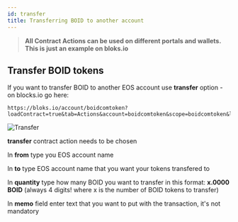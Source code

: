 ```yaml
---
id: transfer
title: Transferring BOID to another account
---
```

>**All Contract Actions can be used on different portals and wallets. This is just an example on bloks.io**

## Transfer BOID tokens

If you want to transfer BOID to another EOS account use **transfer** option - on blocks.io go here:
```
https://bloks.io/account/boidcomtoken?loadContract=true&tab=Actions&account=boidcomtoken&scope=boidcomtoken&limit=100&table=stakes&action=transfer
```
![Transfer](/img/transfer.png "Transfer BOID")

**transfer** contract action needs to be chosen

In **from** type you EOS account name

In **to** type EOS account name that you want your tokens transfered to

In **quantity** type how many BOID you want to transfer in this format: **x.0000 BOID** (always 4 digits! where x is the number of BOID tokens to transfer)

In **memo** field enter text that you want to put with the transaction, it's not mandatory